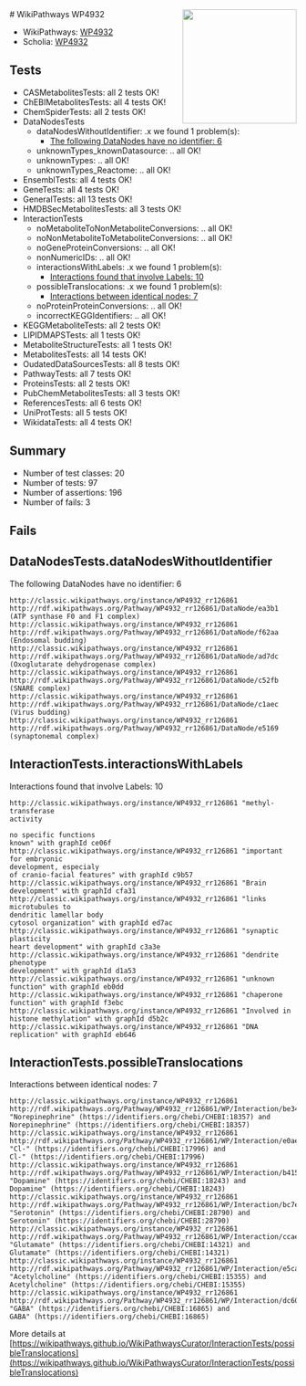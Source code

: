 <img style="float: right; width: 200px" src="https://upload.wikimedia.org/wikipedia/commons/thumb/8/83/Wplogo_with_text_500.png/640px-Wplogo_with_text_500.png" />
# WikiPathways WP4932

* WikiPathways: [WP4932](https://wikipathways.org/pathways/WP4932)
* Scholia: [WP4932](https://scholia.toolforge.org/wikipathways/WP4932)
## Tests
* CASMetabolitesTests: all 2 tests OK!
* ChEBIMetabolitesTests: all 4 tests OK!
* ChemSpiderTests: all 2 tests OK!
* DataNodesTests
    * dataNodesWithoutIdentifier: .x we found 1 problem(s):
        * [The following DataNodes have no identifier: 6](#d2d32fa5)
    * unknownTypes_knownDatasource: .. all OK!
    * unknownTypes: .. all OK!
    * unknownTypes_Reactome: .. all OK!
* EnsemblTests: all 4 tests OK!
* GeneTests: all 4 tests OK!
* GeneralTests: all 13 tests OK!
* HMDBSecMetabolitesTests: all 3 tests OK!
* InteractionTests
    * noMetaboliteToNonMetaboliteConversions: .. all OK!
    * noNonMetaboliteToMetaboliteConversions: .. all OK!
    * noGeneProteinConversions: .. all OK!
    * nonNumericIDs: .. all OK!
    * interactionsWithLabels: .x we found 1 problem(s):
        * [Interactions found that involve Labels: 10](#fe97a8b8)
    * possibleTranslocations: .x we found 1 problem(s):
        * [Interactions between identical nodes: 7](#1c11820c)
    * noProteinProteinConversions: .. all OK!
    * incorrectKEGGIdentifiers: .. all OK!
* KEGGMetaboliteTests: all 2 tests OK!
* LIPIDMAPSTests: all 1 tests OK!
* MetaboliteStructureTests: all 1 tests OK!
* MetabolitesTests: all 14 tests OK!
* OudatedDataSourcesTests: all 8 tests OK!
* PathwayTests: all 7 tests OK!
* ProteinsTests: all 2 tests OK!
* PubChemMetabolitesTests: all 3 tests OK!
* ReferencesTests: all 6 tests OK!
* UniProtTests: all 5 tests OK!
* WikidataTests: all 4 tests OK!


## Summary

* Number of test classes: 20
* Number of tests: 97
* Number of assertions: 196
* Number of fails: 3

## Fails

<a name="d2d32fa5" />

## DataNodesTests.dataNodesWithoutIdentifier

The following DataNodes have no identifier: 6
```
http://classic.wikipathways.org/instance/WP4932_rr126861 http://rdf.wikipathways.org/Pathway/WP4932_rr126861/DataNode/ea3b1 (ATP synthase F0 and F1 complex)
http://classic.wikipathways.org/instance/WP4932_rr126861 http://rdf.wikipathways.org/Pathway/WP4932_rr126861/DataNode/f62aa (Endosomal budding)
http://classic.wikipathways.org/instance/WP4932_rr126861 http://rdf.wikipathways.org/Pathway/WP4932_rr126861/DataNode/ad7dc (Oxoglutarate dehydrogenase complex)
http://classic.wikipathways.org/instance/WP4932_rr126861 http://rdf.wikipathways.org/Pathway/WP4932_rr126861/DataNode/c52fb (SNARE complex)
http://classic.wikipathways.org/instance/WP4932_rr126861 http://rdf.wikipathways.org/Pathway/WP4932_rr126861/DataNode/c1aec (Virus budding)
http://classic.wikipathways.org/instance/WP4932_rr126861 http://rdf.wikipathways.org/Pathway/WP4932_rr126861/DataNode/e5169 (synaptonemal complex)
```

<a name="fe97a8b8" />

## InteractionTests.interactionsWithLabels

Interactions found that involve Labels: 10
```
http://classic.wikipathways.org/instance/WP4932_rr126861 "methyl-transferase
activity

no specific functions
known" with graphId ce06f
http://classic.wikipathways.org/instance/WP4932_rr126861 "important for embryonic 
development, especialy
of cranio-facial features" with graphId c9b57
http://classic.wikipathways.org/instance/WP4932_rr126861 "Brain development" with graphId cfa31
http://classic.wikipathways.org/instance/WP4932_rr126861 "links microtubules to 
dendritic lamellar body
cytosol organization" with graphId ed7ac
http://classic.wikipathways.org/instance/WP4932_rr126861 "synaptic plasticity
heart development" with graphId c3a3e
http://classic.wikipathways.org/instance/WP4932_rr126861 "dendrite phenotype
development" with graphId d1a53
http://classic.wikipathways.org/instance/WP4932_rr126861 "unknown 
function" with graphId eb0dd
http://classic.wikipathways.org/instance/WP4932_rr126861 "chaperone function" with graphId f3ebc
http://classic.wikipathways.org/instance/WP4932_rr126861 "Involved in histone methylation" with graphId d5b2c
http://classic.wikipathways.org/instance/WP4932_rr126861 "DNA replication" with graphId eb646
```

<a name="1c11820c" />

## InteractionTests.possibleTranslocations

Interactions between identical nodes: 7
```
http://classic.wikipathways.org/instance/WP4932_rr126861 http://rdf.wikipathways.org/Pathway/WP4932_rr126861/WP/Interaction/be34d "Norepinephrine" (https://identifiers.org/chebi/CHEBI:18357) and 
Norepinephrine" (https://identifiers.org/chebi/CHEBI:18357)
http://classic.wikipathways.org/instance/WP4932_rr126861 http://rdf.wikipathways.org/Pathway/WP4932_rr126861/WP/Interaction/e0ae1 "Cl-" (https://identifiers.org/chebi/CHEBI:17996) and 
Cl-" (https://identifiers.org/chebi/CHEBI:17996)
http://classic.wikipathways.org/instance/WP4932_rr126861 http://rdf.wikipathways.org/Pathway/WP4932_rr126861/WP/Interaction/b415f "Dopamine" (https://identifiers.org/chebi/CHEBI:18243) and 
Dopamine" (https://identifiers.org/chebi/CHEBI:18243)
http://classic.wikipathways.org/instance/WP4932_rr126861 http://rdf.wikipathways.org/Pathway/WP4932_rr126861/WP/Interaction/bc7e9 "Serotonin" (https://identifiers.org/chebi/CHEBI:28790) and 
Serotonin" (https://identifiers.org/chebi/CHEBI:28790)
http://classic.wikipathways.org/instance/WP4932_rr126861 http://rdf.wikipathways.org/Pathway/WP4932_rr126861/WP/Interaction/ccae8 "Glutamate" (https://identifiers.org/chebi/CHEBI:14321) and 
Glutamate" (https://identifiers.org/chebi/CHEBI:14321)
http://classic.wikipathways.org/instance/WP4932_rr126861 http://rdf.wikipathways.org/Pathway/WP4932_rr126861/WP/Interaction/e5ca9 "Acetylcholine" (https://identifiers.org/chebi/CHEBI:15355) and 
Acetylcholine" (https://identifiers.org/chebi/CHEBI:15355)
http://classic.wikipathways.org/instance/WP4932_rr126861 http://rdf.wikipathways.org/Pathway/WP4932_rr126861/WP/Interaction/dc603 "GABA" (https://identifiers.org/chebi/CHEBI:16865) and 
GABA" (https://identifiers.org/chebi/CHEBI:16865)
```

More details at [https://wikipathways.github.io/WikiPathwaysCurator/InteractionTests/possibleTranslocations](https://wikipathways.github.io/WikiPathwaysCurator/InteractionTests/possibleTranslocations)

